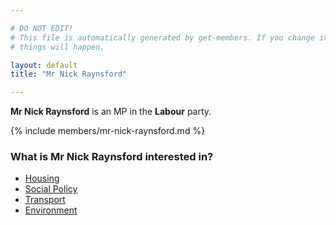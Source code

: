 ```yaml
---

# DO NOT EDIT!
# This file is automatically generated by get-members. If you change it, bad
# things will happen.

layout: default
title: "Mr Nick Raynsford"

---
```


**Mr Nick Raynsford** is an MP in the **Labour** party.

{% include members/mr-nick-raynsford.md %}

### What is Mr Nick Raynsford interested in?


* [Housing](/interests/housing.html)
* [Social Policy](/interests/social-policy.html)
* [Transport](/interests/transport.html)
* [Environment](/interests/environment.html)

